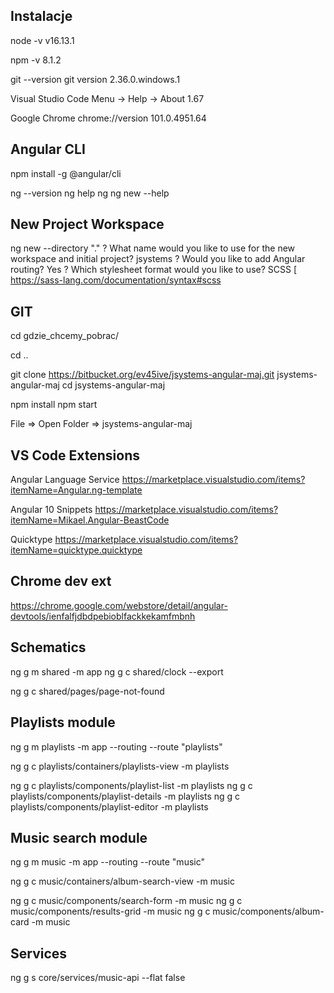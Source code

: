 ## Instalacje

node -v
v16.13.1

npm -v
8.1.2

git --version
git version 2.36.0.windows.1

Visual Studio Code
Menu -> Help -> About
1.67

Google Chrome
chrome://version
101.0.4951.64

## Angular CLI

npm install -g @angular/cli

ng --version
ng help
ng
ng new --help

## New Project Workspace

ng new --directory "."
? What name would you like to use for the new workspace and initial project? jsystems
? Would you like to add Angular routing? Yes
? Which stylesheet format would you like to use? SCSS [ https://sass-lang.com/documentation/syntax#scss

## GIT

cd gdzie_chcemy_pobrac/

cd ..

git clone https://bitbucket.org/ev45ive/jsystems-angular-maj.git jsystems-angular-maj
cd jsystems-angular-maj

npm install
npm start

File => Open Folder => jsystems-angular-maj

## VS Code Extensions

Angular Language Service
https://marketplace.visualstudio.com/items?itemName=Angular.ng-template

Angular 10 Snippets
https://marketplace.visualstudio.com/items?itemName=Mikael.Angular-BeastCode

Quicktype
https://marketplace.visualstudio.com/items?itemName=quicktype.quicktype

## Chrome dev ext

https://chrome.google.com/webstore/detail/angular-devtools/ienfalfjdbdpebioblfackkekamfmbnh

## Schematics

ng g m shared -m app
ng g c shared/clock --export

ng g c shared/pages/page-not-found

## Playlists module

ng g m playlists -m app --routing --route "playlists"

ng g c playlists/containers/playlists-view -m playlists

ng g c playlists/components/playlist-list -m playlists
ng g c playlists/components/playlist-details -m playlists
ng g c playlists/components/playlist-editor -m playlists

## Music search module

ng g m music -m app --routing --route "music"

ng g c music/containers/album-search-view -m music

ng g c music/components/search-form -m music
ng g c music/components/results-grid -m music
ng g c music/components/album-card -m music

## Services

ng g s core/services/music-api --flat false 